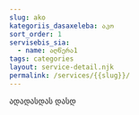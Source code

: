 ```yaml
---
slug: ako
kategoriis_dasaxeleba: აკო
sort_order: 1
servisebis_sia:
  - name: აღწერა1
tags: categories
layout: service-detail.njk
permalink: /services/{{slug}}/
---
```

ადადასდას დასდ
